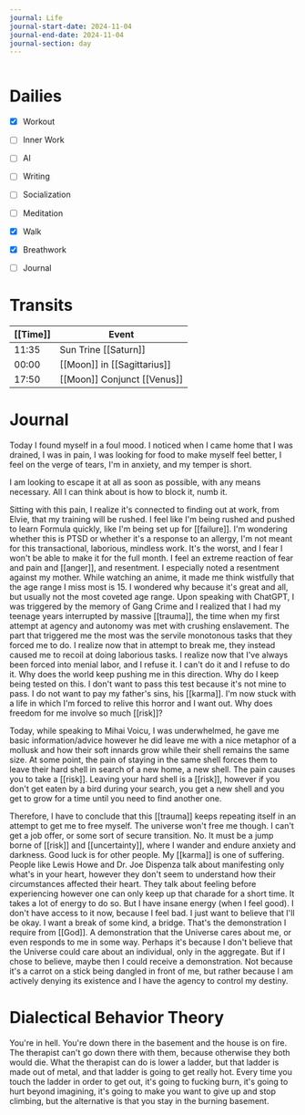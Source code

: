 ```yaml
---
journal: Life
journal-start-date: 2024-11-04
journal-end-date: 2024-11-04
journal-section: day
---
```


```calendar-nav
```

# Dailies

- [x] Workout
- [ ] Inner Work
- [ ] AI
- [ ] Writing
- [ ] Socialization
- [ ] Meditation
- [x] Walk
- [x] Breathwork
- [ ] Journal


# Transits

| [[Time]] | Event |
|------|-------|
| 11:35 | Sun Trine [[Saturn]] |
| 00:00 | [[Moon]] in [[Sagittarius]] |
| 17:50 | [[Moon]] Conjunct [[Venus]] |



# Journal
Today I found myself in a foul mood. I noticed when I came home that I was drained, I was in pain, I was looking for food to make myself feel better, I feel on the verge of tears, I'm in anxiety, and my temper is short. 

I am looking to escape it at all as soon as possible, with any means necessary. All I can think about is how to block it, numb it.

Sitting with this  pain, I realize it's connected to finding out at work, from Elvie, that my training will be rushed. I feel like I'm being rushed and pushed to learn Formula quickly, like I'm being set up  for [[failure]]. I'm wondering whether this is PTSD or whether it's a response to an allergy, I'm not meant for this transactional, laborious, mindless work. It's the worst, and I fear I won't be able to make it for the full month. I feel an extreme reaction of fear and pain and [[anger]], and resentment. I especially noted a resentment against my mother. While watching an anime, it made me think wistfully that the age range I miss most is 15. I wondered why because  it's great and all, but usually not the most coveted age range. Upon  speaking with ChatGPT, I was triggered by the memory of Gang Crime and I realized that I had my teenage years interrupted by massive [[trauma]], the time when my first attempt  at agency and autonomy was met with crushing enslavement. The part that triggered me the most was the servile monotonous tasks that they forced me to do. I realize now that in attempt to break me, they instead caused me to recoil at doing laborious tasks. I realize now that I've always been forced into menial labor,  and I refuse it. I can't do it and I refuse to do it. Why does the world keep pushing me in this direction. Why do I keep being tested on this. I don't want to pass this test because it's not mine to pass. I do not want to pay my father's sins, his [[karma]]. I'm now stuck with a life in which I'm forced to relive this horror and I want out. Why does freedom for me involve so much [[risk]]?

Today, while speaking to Mihai Voicu, I was underwhelmed, he gave me basic information/advice however he did leave me with a nice metaphor of a mollusk and how their soft innards grow while their shell remains the same size. At some point, the pain of staying in the same shell forces them to leave their hard shell in search of a new home, a new shell. The pain causes  you to take a [[risk]]. Leaving your  hard shell is a [[risk]], however if you don't get eaten by a bird during your search, you get a new shell and you get to grow for a time until you need to find another one. 

Therefore, I have to conclude that this [[trauma]] keeps repeating itself in an attempt to get me to free myself. The universe won't free me though. I can't get a job offer, or some sort of secure transition. No. It must be a jump borne of [[risk]] and [[uncertainty]], where I wander and endure anxiety and darkness. Good luck is for other people. My [[karma]] is one of suffering. People like Lewis Howe and Dr. Joe Dispenza talk about manifesting only what's in your heart, however they don't seem to understand how their circumstances affected their heart. They talk about feeling before experiencing however one can only keep up that charade for a short time. It takes a lot of energy to do so. But I have insane energy (when I feel good). I don't have access to it now, because I feel bad. I just want to believe that I'll be okay. I want a break of some kind, a bridge. That's the  demonstration I require from [[God]]. A demonstration that the Universe cares about me, or even responds to me in some way. Perhaps it's because I don't believe that the Universe could care about an individual, only in the aggregate. But if I chose to believe, maybe then I could receive a demonstration. Not because it's a carrot on a stick being dangled in front of me, but rather because I am actively denying its existence and I have the agency to control my destiny.

# Dialectical Behavior Theory
You're in hell. You're down there in the basement and the house is on fire. The therapist can't go down there with them, because otherwise they both would die. What the therapist can do is lower a ladder, but that ladder is made out of metal, and that ladder is going to get really hot. Every time you touch the ladder in order to get out, it's going to fucking burn, it's going to hurt beyond imagining, it's going to make you want to give up and stop climbing, but the alternative is that you stay in the burning basement. 
